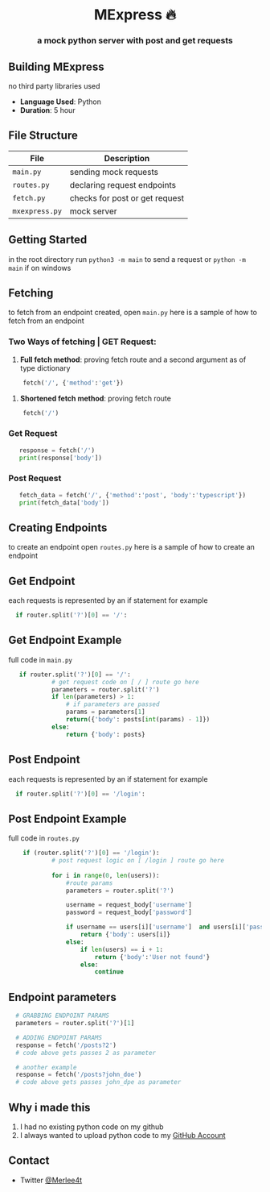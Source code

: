 <h1 align="center">MExpress 🔥</h1>
<h3 align="center" style="font-weight:bold;">a mock python server with post and get requests</h3>

## Building MExpress

no third party libraries used

- **Language Used**: Python
- **Duration**: 5 hour

## File Structure
| File           | Description                   |
|----------------|-------------------------------|
| `main.py`      | sending mock requests         |
| `routes.py`    | declaring request endpoints   |
| `fetch.py`     | checks for post or get request|
| `mxexpress.py` | mock server                   |


## Getting Started

 in the root directory run `python3 -m main` to send a request or `python -m main` if on windows

## Fetching 

 to  fetch from an endpoint created, open `main.py`
 here is a sample of how to fetch from an endpoint

### Two Ways of fetching  | GET Request:

1. **Full fetch method**: proving fetch route and a second argument as of type dictionary

```py 
    fetch('/', {'method':'get'})
```

1.  **Shortened fetch method**: proving fetch route
```py
    fetch('/')
```

### Get Request

 ```py
    response = fetch('/')
    print(response['body'])
 ```
### Post Request

 ```py
    fetch_data = fetch('/', {'method':'post', 'body':'typescript'})
    print(fetch_data['body'])
 ```
## Creating Endpoints

 to create an endpoint open `routes.py`
 here is a sample of how to create an endpoint

## Get Endpoint
  each requests is represented by an if statement for example

  ```py
    if router.split('?')[0] == '/':
  ```

## Get Endpoint Example

full code in `main.py`

```py
   if router.split('?')[0] == '/':
            # get request code on [ / ] route go here
            parameters = router.split('?')
            if len(parameters) > 1:
                # if parameters are passed
                params = parameters[1]
                return({'body': posts[int(params) - 1]})
            else:
                return {'body': posts}
```

## Post Endpoint

  each requests is represented by an if statement for example
  ```py
    if router.split('?')[0] == '/login':
  ```

## Post Endpoint Example
full code in `routes.py`

```py
    if (router.split('?')[0] == '/login'):
            # post request logic on [ /login ] route go here
            
            for i in range(0, len(users)):
                #route params
                parameters = router.split('?')

                username = request_body['username']
                password = request_body['password']

                if username == users[i]['username']  and users[i]['password'] == password:
                    return {'body': users[i]}
                else:
                    if len(users) == i + 1:
                        return {'body':'User not found'}
                    else:
                        continue
```


## Endpoint parameters
  ```py
    # GRABBING ENDPOINT PARAMS
    parameters = router.split('?')[1]

    # ADDING ENDPOINT PARAMS
    response = fetch('/posts?2') 
    # code above gets passes 2 as parameter

    # another example 
    response = fetch('/posts?john_doe')
    # code above gets passes john_dpe as parameter
  ```
## Why i made this

1. I had no existing python code on my github
1. I always wanted to upload python code to my [GitHub Account]('https://github.com/mwelwankuta')

## Contact
- Twitter [@Merlee4t]('https://twitter.com/Merlee4t')